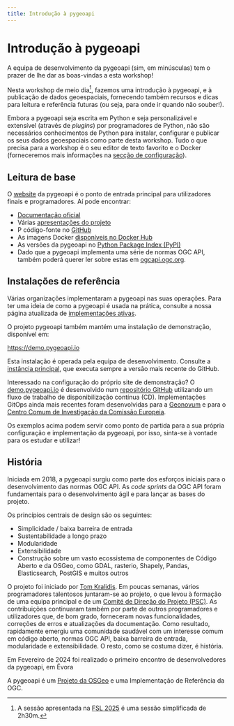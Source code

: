 ```yaml
---
title: Introdução à pygeoapi
---
```


# Introdução à pygeoapi

A equipa de desenvolvimento da pygeoapi (sim, em minúsculas) tem o prazer de lhe dar as boas-vindas a esta workshop!

Nesta workshop de meio dia[^1], fazemos uma introdução à pygeoapi, e à publicação de dados geoespaciais, fornecendo 
também recursos e dicas para leitura e referência futuras (ou seja, para onde ir quando não souber!).

[^1]: A sessão apresentada na [FSL 2025](https://festa2025.softwarelivre.eu/) é uma sessão simplificada de 2h30m.

Embora a pygeoapi seja escrita em Python e seja personalizável e extensível (através de _plugins_) por 
programadores de Python, não são necessários conhecimentos de Python para instalar, configurar e publicar os seus 
dados geoespaciais como parte desta workshop. Tudo o que precisa para a workshop é o seu editor de texto favorito 
e o Docker (forneceremos mais informações na [secção de configuração](setup.md)).

## Leitura de base

O [website](https://pygeoapi.io) da pygeoapi é o ponto de entrada principal para utilizadores finais e programadores. 
Aí pode encontrar:

* [Documentação oficial](https://docs.pygeoapi.io)
* Várias [apresentações do projeto](https://pygeoapi.io/presentations)
* P código-fonte no [GitHub](https://github.com/geopython/pygeoapi)
* As imagens Docker [disponíveis no Docker Hub](https://hub.docker.com/r/geopython/pygeoapi)
* As versões da pygeoapi no [Python Package Index (PyPI)](https://pypi.org/project/pygeoapi)
* Dado que a pygeoapi implementa uma série de normas OGC API, também poderá querer ler sobre estas 
  em [ogcapi.ogc.org](https://ogcapi.ogc.org).

## Instalações de referência

Várias organizações implementaram a pygeoapi nas suas operações. Para ter uma ideia de como a pygeoapi é usada na 
prática, consulte a nossa página atualizada de 
[implementações ativas](https://github.com/geopython/pygeoapi/wiki/LiveDeployments). 

O projeto pygeoapi também mantém uma instalação de demonstração, disponível em:

<https://demo.pygeoapi.io>

Esta instalação é operada pela equipa de desenvolvimento. Consulte a 
[instância principal](https://demo.pygeoapi.io/master), que executa sempre a versão mais recente do GitHub.

Interessado na configuração do próprio site de demonstração? O [demo.pygeoapi.io](https://demo.pygeoapi.io) é 
desenvolvido num [repositório GitHub](https://github.com/geopython/demo.pygeoapi.io) utilizando um fluxo de trabalho 
de disponibilização contínua (CD). Implementações GitOps ainda mais recentes foram desenvolvidas para 
a [Geonovum](https://github.com/Geonovum/ogc-api-testbed) e para o [Centro Comum de Investigação da Comissão Europeia](https://github.com/justb4/ogc-api-jrc).

Os exemplos acima podem servir como ponto de partida para a sua própria configuração e implementação da pygeoapi, 
por isso, sinta-se à vontade para os estudar e utilizar!

## História

Iniciada em 2018, a pygeoapi surgiu como parte dos esforços iniciais para o desenvolvimento das normas OGC API. 
As *code sprints* da OGC API foram fundamentais para o desenvolvimento ágil e para lançar as bases do projeto.

Os princípios centrais de design são os seguintes:

* Simplicidade / baixa barreira de entrada
* Sustentabilidade a longo prazo
* Modularidade
* Extensibilidade
* Construção sobre um vasto ecossistema de componentes de Código Aberto e da OSGeo, como GDAL, rasterio, Shapely, 
  Pandas, Elasticsearch, PostGIS e muitos outros

O projeto foi iniciado por [Tom Kralidis](https://github.com/tomkralidis). Em poucas semanas, vários programadores 
talentosos juntaram-se ao projeto, o que levou à formação de uma equipa principal e de 
um [Comité de Direção do Projeto (PSC)](https://pygeoapi.io/community/psc). As contribuições continuaram também por 
parte de outros programadores e utilizadores que, de bom grado, forneceram novas funcionalidades, correções de erros 
e atualizações da documentação. Como resultado, rapidamente emergiu uma comunidade saudável com um interesse comum 
em código aberto, normas OGC API, baixa barreira de entrada, modularidade e extensibilidade. O resto, como se 
costuma dizer, é história.

Em Fevereiro de 2024 foi realizado o primeiro encontro de desenvolvedores da pygeoapi, em Évora

A pygeoapi é um [Projeto da OSGeo](https://www.osgeo.org/projects/pygeoapi) e uma Implementação de Referência da OGC.
